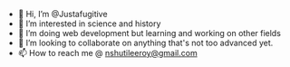 - 👋 Hi, I’m @Justafugitive
- 👀 I’m interested in science and history
- 🌱 I’m doing web development but learning and working on other fields
- 💞️ I’m looking to collaborate on anything that's not too advanced yet.
- 📫 How to reach me @ nshutileeroy@gmail.com

<!---
Justafugitive/Justafugitive is a ✨ special ✨ repository because its `README.md` (this file) appears on your GitHub profile.
You can click the Preview link to take a look at your changes.
--->
